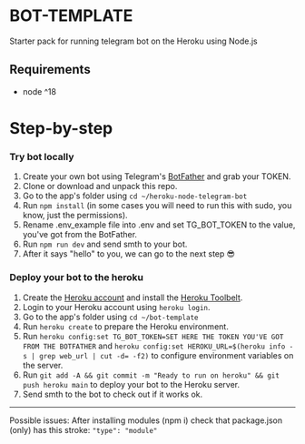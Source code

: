 # BOT-TEMPLATE

Starter pack for running telegram bot on the Heroku using Node.js

## Requirements 
  - node ^18

# Step-by-step

### Try bot locally

1. Create your own bot using Telegram's [BotFather](https://core.telegram.org/bots#3-how-do-i-create-a-bot) and grab your TOKEN.
2. Clone or download and unpack this repo.
3. Go to the app's folder using `cd ~/heroku-node-telegram-bot`
4. Run `npm install` (in some cases you will need to run this with sudo, you know, just the permissions).
5. Rename .env_example file into .env and set TG_BOT_TOKEN to the value, you've got from the BotFather.
6. Run `npm run dev` and send smth to your bot.
7. After it says "hello" to you, we can go to the next step 😎

### Deploy your bot to the heroku

1. Create the [Heroku account](https://heroku.com) and install the [Heroku Toolbelt](https://toolbelt.heroku.com/).
2. Login to your Heroku account using `heroku login`.
3. Go to the app's folder using `cd ~/bot-template`
4. Run `heroku create` to prepare the Heroku environment.
5. Run `heroku config:set TG_BOT_TOKEN=SET HERE THE TOKEN YOU'VE GOT FROM THE BOTFATHER` and `heroku config:set HEROKU_URL=$(heroku info -s | grep web_url | cut -d= -f2)` to configure environment variables on the server.
6. Run `git add -A && git commit -m "Ready to run on heroku" && git push heroku main` to deploy your bot to the Heroku server.
7. Send smth to the bot to check out if it works ok.

------------------------------

Possible issues:
After installing modules (npm i) check that package.json (only) has this stroke: ```"type": "module"```
